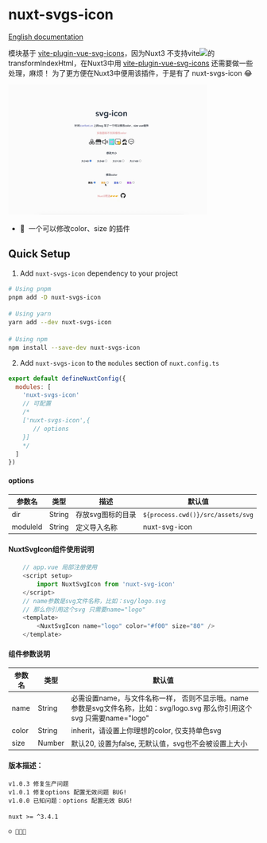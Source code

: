 <!--
Get your module up and running quickly.

Find and replace all on all files (CMD+SHIFT+F):
- Name: nuxt-svgs-icon
- Package name: nuxt-svgs-icon
- Description: Nuxt3 svg icon
-->

# nuxt-svgs-icon

[English documentation](README.en.md) 

模块基于 [vite-plugin-vue-svg-icons](https://github.com/335296558/vite-plugin-vue-svg-icons)，因为Nuxt3 不支持vite<img src="https://vitejs.dev/logo.svg" width="18px"></img>的transformIndexHtml，在Nuxt3中用 [vite-plugin-vue-svg-icons](https://github.com/335296558/vite-plugin-vue-svg-icons) 还需要做一些处理，麻烦！
为了更方便在Nuxt3中便用该插件，于是有了 nuxt-svgs-icon 😂

<img src="./playground/assets/demo_git_svgo.gif" width="400px"></img> 



<!-- Highlight some of the features your module provide here -->

- 🎃 &nbsp;一个可以修改color、size 的插件


## Quick Setup

1. Add `nuxt-svgs-icon` dependency to your project

```bash
# Using pnpm
pnpm add -D nuxt-svgs-icon

# Using yarn
yarn add --dev nuxt-svgs-icon

# Using npm
npm install --save-dev nuxt-svgs-icon
```

2. Add `nuxt-svgs-icon` to the `modules` section of `nuxt.config.ts`

```js
export default defineNuxtConfig({
  modules: [
    'nuxt-svgs-icon'
    // 可配置
    /*
    ['nuxt-svgs-icon',{
       // options
    }]
    */
  ]
})
```

#### options
| 参数名 | 类型 | 描述 | 默认值 |
| -------- | -------- | -------- | -------- |
|dir|String|存放svg图标的目录|`${process.cwd()}/src/assets/svg`|
|moduleId|String|定义导入名称|nuxt-svg-icon|

#### NuxtSvgIcon组件使用说明
```js
    // app.vue 局部注册使用
    <script setup>
        import NuxtSvgIcon from 'nuxt-svg-icon'
    </script>
    // name参数是svg文件名称，比如：svg/logo.svg
    // 那么你引用这个svg 只需要name="logo"
    <template>
        <NuxtSvgIcon name="logo" color="#f00" size="80" />
    </template>
```

#### 组件参数说明
| 参数名 | 类型 | 默认值 |
| -------- | -------- | -------- |
|name|String|必需设置name，与文件名称一样， 否则不显示哦。name参数是svg文件名称，比如：svg/logo.svg 那么你引用这个svg 只需要name="logo"|
|color|String| inherit，请设置上你理想的color, 仅支持单色svg|
|size|Number|默认20, 设置为false, 无默认值，svg也不会被设置上大小|
#### 版本描述：
    v1.0.3 修复生产问题
    v1.0.1 修复options 配置无效问题 BUG!
    v1.0.0 已知问题：options 配置无效 BUG!

    nuxt >= ^3.4.1

```
☺️ 🤪😋😘
```
